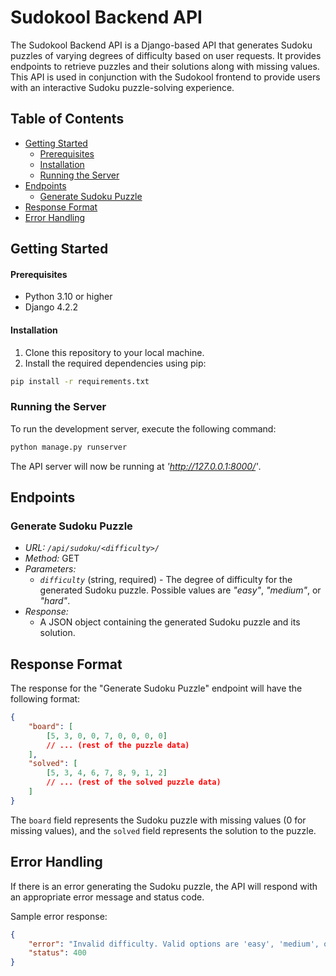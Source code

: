 # Sudokool Backend API

The Sudokool Backend API is a Django-based API that generates Sudoku puzzles of varying degrees of difficulty based on user requests. It provides endpoints to retrieve puzzles and their solutions along with missing values. This API is used in conjunction with the Sudokool frontend to provide users with an interactive Sudoku puzzle-solving experience.

## Table of Contents

- [Getting Started](#getting-started)
  - [Prerequisites](#prerequisites)
  - [Installation](#installation)
  - [Running the Server](#running-the-server)
- [Endpoints](#endpoints)
  - [Generate Sudoku Puzzle](#generate-sudoku-puzzle)
- [Response Format](#response-format)
- [Error Handling](#error-handling)

## Getting Started

#### Prerequisites

- Python 3.10 or higher
- Django 4.2.2

#### Installation

1. Clone this repository to your local machine.
2. Install the required dependencies using pip:

```bash
pip install -r requirements.txt
```

### Running the Server

To run the development server, execute the following command:

```bash
python manage.py runserver
```

The API server will now be running at _'http://127.0.0.1:8000/'_.

## Endpoints

### Generate Sudoku Puzzle

- _URL: `/api/sudoku/<difficulty>/`_
- _Method:_ GET
- _Parameters:_
  - _`difficulty`_ (string, required) - The degree of difficulty for the generated Sudoku puzzle. Possible values are _"easy"_, _"medium"_, or _"hard"_.
- _Response:_
  - A JSON object containing the generated Sudoku puzzle and its solution.

## Response Format

The response for the "Generate Sudoku Puzzle" endpoint will have the following format:

```json
{
	"board": [
		[5, 3, 0, 0, 7, 0, 0, 0, 0]
		// ... (rest of the puzzle data)
	],
	"solved": [
		[5, 3, 4, 6, 7, 8, 9, 1, 2]
		// ... (rest of the solved puzzle data)
	]
}
```

The `board` field represents the Sudoku puzzle with missing values (0 for missing values), and the `solved` field represents the solution to the puzzle.

## Error Handling

If there is an error generating the Sudoku puzzle, the API will respond with an appropriate error message and status code.

Sample error response:

```json
{
	"error": "Invalid difficulty. Valid options are 'easy', 'medium', or 'hard'.",
	"status": 400
}
```
